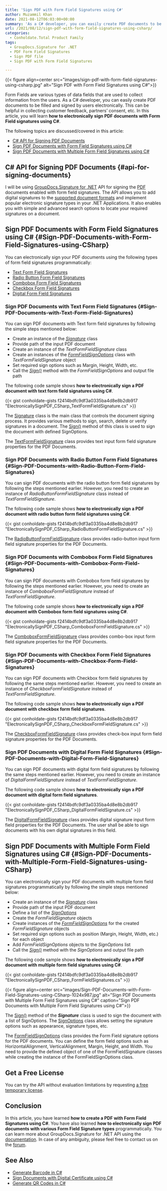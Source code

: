 ```yaml
---
title: 'Sign PDF with Form Field Signatures using C#'
author: Muzammil Khan
date: 2021-08-12T06:03:00+00:00
summary: 'As a C# developer, you can easily create PDF documents to be filled and signed by users electronically. In this article, you will learn **how to electronically sign PDF documents with Form Field signatures using C#**.'
url: /2021/08/12/sign-pdf-with-form-field-signatures-using-csharp/
categories:
  - Conholdate.Total Product Family
tags:
  - GroupDocs.Signature for .NET
  - PDF Form Field Signatures
  - Sign PDF file
  - Sign PDF with Form Field Signatures

---
```



{{< figure align=center src="images/sign-pdf-with-form-field-signatures-using-csharp.jpg" alt="Sign PDF with Form Field Signatures using C#">}}
 

Form Fields are various types of data fields that are used to collect information from the users. As a C# developer, you can easily create PDF documents to be filled and signed by users electronically. This can be helpful in collecting customer feedback, partners&#8217; consent, etc. In this article, you will learn **how to electronically sign PDF documents with Form Field signatures using C#**.

The following topics are discussed/covered in this article:

  * [C# API for Signing PDF Documents][2]
  * [Sign PDF Documents with Form Field Signatures using C#][3]
  * [Sign PDF Documents with Multiple Form Field Signatures using C#][4]

## C# API for Signing PDF Documents {#api-for-signing-documents}

I will be using [GroupDocs.Signature for .NET][5] API for signing the [PDF][6] documents enabled with form field signatures. The API allows you to add digital signatures to the [supported document formats][7] and implement popular electronic signature types in your .NET Applications. It also enables you with simple and advanced search options to locate your required signatures on a document.

## Sign PDF Documents with Form Field Signatures using C# {#Sign-PDF-Documents-with-Form-Field-Signatures-using-CSharp}

You can electronically sign your PDF documents using the following types of form field signatures programmatically:

  * [Text Form Field Signatures][8]
  * [Radio Button Form Field Signatures][9]
  * [Combobox Form Field Signatures][10]
  * [Checkbox Form Field Signatures][11]
  * [Digital Form Field Signatures][12]

### Sign PDF Documents with Text Form Field Signatures {#Sign-PDF-Documents-with-Text-Form-Field-Signatures}

You can sign PDF documents with Text form field signatures by following the simple steps mentioned below:

  * Create an instance of the _[Signature][13]_ class
  * Provide path of the input PDF document
  * Create an instance of the _TextFormFieldSignature_ class
  * Create an instances of the _[FormFieldSignOptions][14]_ class with _TextFormFieldSignature_ object
  * Set required sign options such as Margin, Height, Width, etc.
  * Call the [_Sign()_][15] method with the _FormFieldSignOptions_ and output file path

The following code sample shows **how to electronically sign a PDF document with text form field signatures using C#**.

{{< gist conholdate-gists f2414bdfc9df3a0335ba4d8e8b2db917 "ElectronicallySignPDF_CSharp_TextFormFieldSignature.cs" >}}

The [Signature][13] class is the main class that controls the document signing process. It provides various methods to sign, search, delete or verify signatures in a document. The [Sign()][15] method of this class is used to sign the document with defined SignOptions.

The [TextFormFieldSignature][16] class provides text input form field signature properties for the PDF Documents.

### Sign PDF Documents with Radio Button Form Field Signatures {#Sign-PDF-Documents-with-Radio-Button-Form-Field-Signatures}

You can sign PDF documents with the radio button form field signatures by following the steps mentioned earlier. However, you need to create an instance of _RadioButtonFormFieldSignature_ class instead of _TextFormFieldSignature_.

The following code sample shows **how to electronically sign a PDF document with radio button form field signatures using C#**. 

{{< gist conholdate-gists f2414bdfc9df3a0335ba4d8e8b2db917 "ElectronicallySignPDF_CSharp_RadioButtonFormFieldSignature.cs" >}}

The [RadioButtonFormFieldSignature][17] class provides radio-button input form field signature properties for the PDF Documents.

### Sign PDF Documents with Combobox Form Field Signatures {#Sign-PDF-Documents-with-Combobox-Form-Field-Signatures}

You can sign PDF documents with Combobox form field signatures by following the steps mentioned earlier. However, you need to create an instance of _ComboboxFormFieldSignature_ instead of _TextFormFieldSignature_.

The following code sample shows **how to electronically sign a PDF document with Combobox form field signatures using C#**.

{{< gist conholdate-gists f2414bdfc9df3a0335ba4d8e8b2db917 "ElectronicallySignPDF_CSharp_ComboboxFormFieldSignature.cs" >}}

The [ComboboxFormFieldSignature][18] class provides combo-box input form field signature properties for the PDF Documents.

### Sign PDF Documents with Checkbox Form Field Signatures {#Sign-PDF-Documents-with-Checkbox-Form-Field-Signatures}

You can sign PDF documents with Checkbox form field signatures by following the same steps mentioned earlier. However, you need to create an instance of _CheckboxFormFieldSignature_ instead of _TextFormFieldSignature_.

The following code sample shows **how to electronically sign a PDF document with checkbox form field signatures**.

{{< gist conholdate-gists f2414bdfc9df3a0335ba4d8e8b2db917 "ElectronicallySignPDF_CSharp_CheckboxFormFieldSignature.cs" >}}

The [CheckboxFormFieldSignature][19] class provides check-box input form field signature properties for the PDF Documents.

### Sign PDF Documents with Digital Form Field Signatures {#Sign-PDF-Documents-with-Digital-Form-Field-Signatures}

You can sign PDF documents with digital form field signatures by following the same steps mentioned earlier. However, you need to create an instance of _DigitalFormFieldSignature_ instead of _TextFormFieldSignature_.

The following code sample shows **how to electronically sign a PDF document with digital form field signatures**.

{{< gist conholdate-gists f2414bdfc9df3a0335ba4d8e8b2db917 "ElectronicallySignPDF_CSharp_DigitalFormFieldSignature.cs" >}}

The [DigitalFormFieldSignature][20] class provides digital signature input form field properties for the PDF Documents. The user shall be able to sign documents with his own digital signatures in this field.

## Sign PDF Documents with Multiple Form Field Signatures using C# {#Sign-PDF-Documents-with-Multiple-Form-Field-Signatures-using-CSharp}

You can electronically sign your PDF documents with multiple form field signatures programmatically by following the simple steps mentioned below:

  * Create an instance of the _[Signature][13]_ class
  * Provide path of the input PDF document
  * Define a list of the _[SignOptions][21]_
  * Create the _FormFieldSignature_ objects
  * Create instances of the _[FormFieldSignOptions][14]_ for the created _FormFieldSignature_ objects
  * Set required sign options such as position (Margin, Height, Width, etc.) for each object
  * Add _FormFieldSignOptions_ objects to the _SignOptions_ list
  * Call the [_Sign()_][22] method with the _SignOptions_ and output file path

The following code sample shows **how to electronically sign a PDF document with multiple form field signatures using C#**.

{{< gist conholdate-gists f2414bdfc9df3a0335ba4d8e8b2db917 "ElectronicallySignPDF_CSharp_FormFieldSignatures.cs" >}}

{{< figure align=center src="images/Sign-PDF-Documents-with-Form-Field-Signatures-using-CSharp-1024x987.jpg" alt="Sign PDF Documents with Multiple Form Field Signatures using C#" caption="Sign PDF Documents with Multiple Form Field Signatures using C#">}}
 

The [Sign()][22] method of the _**Signature**_ class is used to sign the document with a list of SignOptions. The [SignOptions][21] class allows setting the signature options such as appearance, signature types, etc.

The [FormFieldSignOptions][14] class provides the Form Field signature options for the PDF documents. You can define the form field options such as HorizontalAlignment, VerticalAlignment, Margin, Height, and Width. You need to provide the defined object of one of the FormFieldSignature classes while creating the instance of the FormFieldSignOptions class.

## Get a Free License

You can try the API without evaluation limitations by requesting [a free temporary license][24].

## Conclusion

In this article, you have learned **how to create a PDF with Form Field Signatures using C#**. You have also learned **how to electronically sign PDF documents with various Form Field Signature types** programmatically. You can learn more about GroupDocs.Signature for .NET API using the [documentation][25]. In case of any ambiguity, please feel free to contact us on the [forum][26].

## See Also

  * [Generate Barcode in C#][27]
  * [Sign Documents with Digital Certificate using C#][28]
  * [Generate QR Codes in C#][29]

 [1]: https://blog.conholdate.com/wp-content/uploads/sites/27/2021/08/sign-pdf-with-form-field-signatures-using-csharp.jpg
 [2]: #api-for-signing-documents
 [3]: #Sign-PDF-Documents-with-Form-Field-Signatures-using-CSharp
 [4]: #Sign-PDF-Documents-with-Multiple-Form-Field-Signatures-using-CSharp
 [5]: https://products.groupdocs.com/signature/net
 [6]: https://docs.fileformat.com/pdf/
 [7]: https://docs.groupdocs.com/signature/net/supported-document-formats/
 [8]: #Sign-PDF-Documents-with-Text-Form-Field-Signatures
 [9]: #Sign-PDF-Documents-with-Radio-Button-Form-Field-Signatures
 [10]: #Sign-PDF-Documents-with-Combobox-Form-Field-Signatures
 [11]: #Sign-PDF-Documents-with-Checkbox-Form-Field-Signatures
 [12]: #Sign-PDF-Documents-with-Digital-Form-Field-Signatures
 [13]: https://apireference.groupdocs.com/signature/net/groupdocs.signature/signature
 [14]: https://apireference.groupdocs.com/signature/net/groupdocs.signature.options/formfieldsignoptions
 [15]: https://apireference.groupdocs.com/signature/net/groupdocs.signature.signature/sign/methods/4
 [16]: https://apireference.groupdocs.com/signature/net/groupdocs.signature.domain/textformfieldsignature
 [17]: https://apireference.groupdocs.com/signature/net/groupdocs.signature.domain/radiobuttonformfieldsignature
 [18]: https://apireference.groupdocs.com/signature/net/groupdocs.signature.domain/comboboxformfieldsignature
 [19]: https://apireference.groupdocs.com/signature/net/groupdocs.signature.domain/checkboxformfieldsignature
 [20]: https://apireference.groupdocs.com/signature/net/groupdocs.signature.domain/digitalformfieldsignature
 [21]: https://apireference.groupdocs.com/signature/net/groupdocs.signature.options/signoptions
 [22]: https://apireference.groupdocs.com/signature/net/groupdocs.signature.signature/sign/methods/6
 [23]: https://blog.conholdate.com/wp-content/uploads/sites/27/2021/08/Sign-PDF-Documents-with-Form-Field-Signatures-using-CSharp.jpg
 [24]: https://purchase.groupdocs.com/temporary-license
 [25]: https://docs.groupdocs.com/signature/net/
 [26]: https://forum.groupdocs.com/c/signature/
 [27]: https://blog.groupdocs.com/2021/07/14/generate-barcode-in-csharp-to-sign-documents-and-images/
 [28]: https://blog.groupdocs.com/2021/03/11/sign-documents-with-digital-certificate-using-csharp/
 [29]: https://blog.groupdocs.com/2021/01/27/generate-qr-codes-in-csharp-to-sign-documents-and-images/







